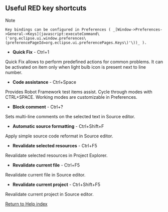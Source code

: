 ## Useful RED key shortcuts

Note

    Key bindings can be configured in Preferences ( _[Window->Preferences->General->Keys](javascript:executeCommand\('org.eclipse.ui.window.preferences\(preferencePageId=org.eclipse.ui.preferencePages.Keys\)'\))_ ).

  * **Quick Fix** \-  Ctrl+1

Quick Fix allows to perform predefined actions for common problems. It can be
activated on item only when light bulb icon is present next to line number.

  * **Code assistance** \-  Ctrl+Space

Provides Robot Framework test items assist. Cycle through modes with
CTRL+SPACE. Working modes are customizable in Preferences.

  * **Block comment** \-  Ctrl+?

Sets multi-line comments on the selected text in Source editor.

  * **Automatic source formatting** \-  Ctrl+Shift+F

Apply simple source code reformat in Source editor.

  * **Revalidate selected resources** \-  Ctrl+F5

Revalidate selected resources in Project Explorer.

  * **Revalidate current file** \-  Ctrl+F5

Revalidate current file in Source editor.

  * **Revalidate current project** \-  Ctrl+Shift+F5

Revalidate current project in Source editor.

[Return to Help index](http://nokia.github.io/RED/help/)
